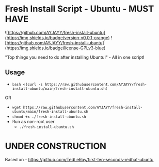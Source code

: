 # Fresh Install Script - Ubuntu - MUST HAVE

![https://github.com/AYJAYY/fresh-install-ubuntu](https://img.shields.io/badge/version-v0.0.1-orange)  ![https://github.com/AYJAYY/fresh-install-ubuntu](https://img.shields.io/badge/license-GPLv3-blue)

"Top things you need to do after installing Ubuntu!" - All in one script!

## Usage
- `bash <(curl -s https://raw.githubusercontent.com/AYJAYY/fresh-install-ubuntu/main/fresh-install-ubuntu.sh)`
  
OR

- `wget https://raw.githubusercontent.com/AYJAYY/fresh-install-ubuntu/main/fresh-install-ubuntu.sh`
- `chmod +x ./fresh-install-ubuntu.sh`
- Run as non-root user
  - `./fresh-install-ubuntu.sh`

# UNDER CONSTRUCTION

Based on - https://github.com/TedLeRoy/first-ten-seconds-redhat-ubuntu
